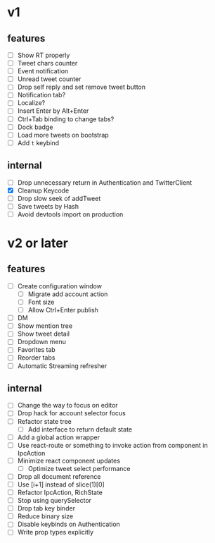 # v1
## features
- [ ] Show RT properly
- [ ] Tweet chars counter
- [ ] Event notification
- [ ] Unread tweet counter
- [ ] Drop self reply and set remove tweet button
- [ ] Notification tab?
- [ ] Localize?
- [ ] Insert Enter by Alt+Enter
- [ ] Ctrl+Tab binding to change tabs?
- [ ] Dock badge
- [ ] Load more tweets on bootstrap
- [ ] Add `t` keybind

## internal
- [ ] Drop unnecessary return in Authentication and TwitterClient
- [x] Cleanup Keycode
- [ ] Drop slow seek of addTweet
- [ ] Save tweets by Hash
- [ ] Avoid devtools import on production

# v2 or later
## features
- [ ] Create configuration window
  - [ ] Migrate add account action
  - [ ] Font size
  - [ ] Allow Ctrl+Enter publish
- [ ] DM
- [ ] Show mention tree
- [ ] Show tweet detail
- [ ] Dropdown menu
- [ ] Favorites tab
- [ ] Reorder tabs
- [ ] Automatic Streaming refresher

## internal
- [ ] Change the way to focus on editor
- [ ] Drop hack for account selector focus
- [ ] Refactor state tree
  - [ ] Add interface to return default state
- [ ] Add a global action wrapper
- [ ] Use react-route or something to invoke action from component in IpcAction
- [ ] Minimize react component updates
  - [ ] Optimize tweet select performance
- [ ] Drop all document reference
- [ ] Use [i+1] instead of slice(1)[0]
- [ ] Refactor IpcAction, RichState
- [ ] Stop using querySelector
- [ ] Drop tab key binder
- [ ] Reduce binary size
- [ ] Disable keybinds on Authentication
- [ ] Write prop types explicitly
